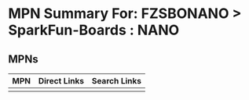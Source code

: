 



# MPN Summary For: FZSBONANO > SparkFun-Boards : NANO

## MPNs
  

|MPN|Direct Links|Search Links|
| :--- | :--- | :--- |
||||
